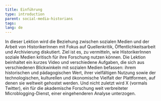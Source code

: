 ```yaml
---
title: Einführung
type: introduction
parent: social-media-historians
tags:
lang: de
---
```

In dieser Lektion wird die Beziehung zwischen sozialen Medien und der Arbeit von HistorikerInnen mit Fokus auf Quellenkritik, Öffentlichkeitsarbeit und Archivierung diskutiert. Ziel ist es, zu vermitteln, wie HistorikerInnen soziale Medien kritisch für ihre Forschung nutzen können. Die Lektion beinhaltet ein kurzes Video und verschiedene Aufgaben, die sich aus verschiedenen Blickwinkeln mit sozialen Medien befassen: ihrem historischen und pädagogischen Wert, ihrer vielfältigen Nutzung sowie der technologischen, kulturellen und ökonomische Vielfalt der Plattformen, auf denen sie weltweit gehostet werden. Und nicht zuletzt wird X (vormals Twitter), ein für die akademische Forschung weit verbreiteter Microblogging-Dienst, einer eingehenderen Analyse unterzogen.

